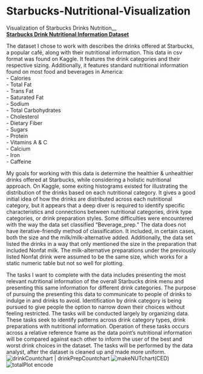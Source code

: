 # Starbucks-Nutritional-Visualization
Visualization of Starbucks Drinks Nutrition__
<br>__[Starbucks Drink Nutritional Information Dataset](ttps://www.kaggle.com/starbucks/starbucks-menu?select=starbucks_drinkMenu_expanded.csv )__

The dataset I chose to work with describes the drinks offered at Starbucks, a popular café, along with their nutritional information. This data in csv format was found on Kaggle. It features the drink categories and their respective sizing. Additionally, it features standard nutritional information found on most food and beverages in America: 
<br>- Calories 
<br>- Total Fat
<br>- Trans Fat
<br>- Saturated Fat
<br>- Sodium
<br>- Total Carbohydrates
<br>- Cholesterol
<br>- Dietary Fiber
<br>- Sugars
<br>- Protein
<br>- Vitamins A & C
<br>- Calcium
<br>- Iron
<br>- Caffeine

My goals for working with this data is determine the healthier & unhealthier drinks offered at Starbucks, while considering a holistic nutritional approach. On Kaggle, some exiting histograms existed for illustrating the distribution of the drinks based on each nutritional category. It gives a good initial idea of how the drinks are distributed across each nutritional category, but it appears that a deep diver is required to identify specific characteristics and connections between nutritional categories, drink type categories, or drink preparation styles. Some difficulties were encountered with the way the data set classified “Beverage_prep.” The data does not have iterative-friendly method of classification. It included, in certain cases, both the size and the milk/milk-alternative added. Additionally, the data set listed the drinks in a way that only mentioned the size in the preparation that included Nonfat milk. The milk-alternative preparations under the previously listed Nonfat drink were assumed to be the same size, which works for a static numeric table but not so well for plotting.

The tasks I want to complete with the data includes presenting the most relevant nutritional information of the overall Starbucks drink menu and presenting this same information for different drink categories. The purpose of pursuing the presenting this data to communicate to people of drinks to indulge in and drinks to avoid. Identification by drink category is being pursued to give people the option to narrow down their choices without feeling restricted. The tasks will be conducted largely by organizing data. These tasks seek to identify patterns across drink category types, drink preparations with nutritional information. Operation of these tasks occurs across a relative reference frame as the data point’s nutritional information will be compared against each other to inform the user of the best and worst drink choices in the dataset. The tasks will be performed by the data analyst, after the dataset is cleaned up and made more uniform. 
![drinkCountchart | drinkPrepCountchart](https://user-images.githubusercontent.com/95835246/178845795-83419ea8-e8c4-43d2-afae-32bcc878a208.png)
![makeNUTchart(CED)](https://user-images.githubusercontent.com/95835246/178845976-a17bb409-85c9-4ff3-8639-645268532dd9.png)
![totalPlot encode](https://user-images.githubusercontent.com/95835246/178845988-2c6550b0-8533-4749-901c-e3061c528b93.png)
